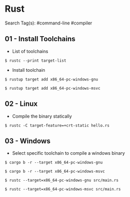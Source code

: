 # Rust

Search Tag(s): #command-line #compiler

## 01 - Install Toolchains

- List of toolchains

`$ rustc --print target-list`

- Install toolchain

```
$ rustup target add x86_64-pc-windows-gnu

$ rustup target add x86_64-pc-windows-msvc
```

## 02 - Linux

- Compile the binary statically

`$ rustc -C target-feature=+crt-static hello.rs`

## 03 - Windows

- Select specific toolchain to compile a windows binary

```
$ cargo b -r --target x86_64-pc-windows-gnu

$ cargo b -r --target x86_64-pc-windows-msvc

$ rustc --target=x86_64-pc-windows-gnu src/main.rs

$ rustc --target=x86_64-pc-windows-msvc src/main.rs
```